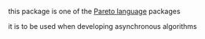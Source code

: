 this package is one of the [Pareto language](https://github.com/corno/pareto-documentation) packages

it is to be used when developing asynchronous algorithms

